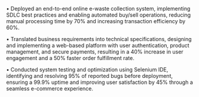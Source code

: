•	Deployed an end-to-end online e-waste collection system, implementing SDLC best practices and enabling automated buy/sell operations, reducing manual processing time by 70% and increasing transaction efficiency by 60%.

•	Translated business requirements into technical specifications, designing and implementing a web-based platform with user authentication, product management, and secure payments, resulting in a 40% increase in user engagement and a 50% faster order fulfillment rate.

•	Conducted system testing and optimization using Selenium IDE, identifying and resolving 95% of reported bugs before deployment, ensuring a 99.9% uptime and improving user satisfaction by 45% through a seamless e-commerce experience.

